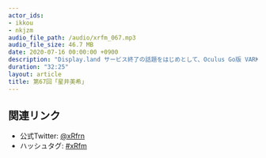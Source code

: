 ```yaml
---
actor_ids:
- ikkou
- nkjzm
audio_file_path: /audio/xrfm_067.mp3
audio_file_size: 46.7 MB
date: 2020-07-16 00:00:00 +0900
description: "Display.land サービス終了の話題をはじめとして、Oculus Go版 VARK サポート終了、ラブプラスEVERYのAR撮影・VR鑑賞・VRアルバム機能、ロックマンVR、『ARで遊べる！学べる！JAXAといっしょに月探査』、「ナイトオブクイーン」が SideQuest にて販売開始、国内初Magic Leap 1 x 謎解きアトラクションのクラファン開始、 『アルトデウスBC』のオンライン発表会、Mark-onが新作VRスポーツゲーム「Reflect-on」、LIVE/AUG（ライヴォーグ）、VRoidクリエイターズLT #2、CyberV終了、星井美希さんの初SHOWROOM配信について話しました。"
duration: "32:25"
layout: article
title: 第67回「星井美希」
---
```


## 関連リンク

- 公式Twitter: [@xRfrn](https://twitter.com/xrfrn)
- ハッシュタグ: [#xRfm](https://twitter.com/hashtag/xRfm?src=hash)